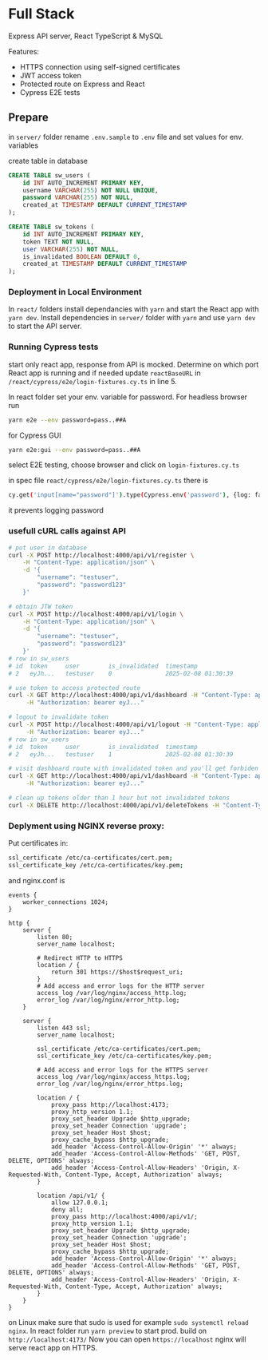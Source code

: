 # Full Stack

Express API server, React TypeScript & MySQL
 
Features:
- HTTPS connection using self-signed certificates
- JWT access token
- Protected route on Express and React
- Cypress E2E tests


## Prepare

in `server/` folder rename `.env.sample` to `.env` file  and set values for env. variables

create table in database

```SQL
CREATE TABLE sw_users (
    id INT AUTO_INCREMENT PRIMARY KEY,
    username VARCHAR(255) NOT NULL UNIQUE,
    password VARCHAR(255) NOT NULL,
    created_at TIMESTAMP DEFAULT CURRENT_TIMESTAMP
);

CREATE TABLE sw_tokens (
    id INT AUTO_INCREMENT PRIMARY KEY,
    token TEXT NOT NULL,
    user VARCHAR(255) NOT NULL,
    is_invalidated BOOLEAN DEFAULT 0,
    created_at TIMESTAMP DEFAULT CURRENT_TIMESTAMP
);
```

### Deployment in Local Environment

In `react/` folders install dependancies with `yarn` and start the React app with `yarn dev`.
Install dependencies in `server/` folder with `yarn` and use `yarn dev` to start the API server. 

### Running Cypress tests

start only react app, response from API is mocked. Determine on which port React app is running and if needed update `reactBaseURL` in `/react/cypress/e2e/login-fixtures.cy.ts` in line 5.

In react folder set your env. variable for password. For headless browser run
```sh
yarn e2e --env password=pass..##A
``` 

for Cypress GUI
```sh
yarn e2e:gui --env password=pass..##A
``` 

select E2E testing, choose browser and click on `login-fixtures.cy.ts`

in spec file `react/cypress/e2e/login-fixtures.cy.ts` there is

```sh
cy.get('input[name="password"]').type(Cypress.env('password'), {log: false})
```
it prevents logging password

### usefull cURL calls against API

```sh
# put user in database
curl -X POST http://localhost:4000/api/v1/register \
    -H "Content-Type: application/json" \
    -d '{
        "username": "testuser",
        "password": "password123"
    }'

# obtain JTW token
curl -X POST http://localhost:4000/api/v1/login \
    -H "Content-Type: application/json" \
    -d '{
        "username": "testuser",
        "password": "password123"
    }'
# row in sw_users
# id  token     user        is_invalidated  timestamp
# 2   eyJh...   testuser    0               2025-02-08 01:30:39

# use token to access protected route
curl -X GET http://localhost:4000/api/v1/dashboard -H "Content-Type: application/json" \
     -H "Authorization: bearer eyJ..."

# logout to invalidate token
curl -X POST http://localhost:4000/api/v1/logout -H "Content-Type: application/json" \
     -H "Authorization: bearer eyJ..."
# row in sw_users
# id  token     user        is_invalidated  timestamp
# 2   eyJh...   testuser    1               2025-02-08 01:30:39

# visit dashboard route with invalidated token and you'll get forbiden
curl -X GET http://localhost:4000/api/v1/dashboard -H "Content-Type: application/json" \
     -H "Authorization: bearer eyJ..."

# clean up tokens older than 1 hour but not invalidated tokens
curl -X DELETE http://localhost:4000/api/v1/deleteTokens -H "Content-Type: application/json"
```

### Deplyment using NGINX reverse proxy:

Put certificates in:
```sh
ssl_certificate /etc/ca-certificates/cert.pem;
ssl_certificate_key /etc/ca-certificates/key.pem;
```
and nginx.conf is

```
events {
    worker_connections 1024;
}

http {
    server {
        listen 80;
        server_name localhost;

        # Redirect HTTP to HTTPS
        location / {
            return 301 https://$host$request_uri;
        }
        # Add access and error logs for the HTTP server
        access_log /var/log/nginx/access_http.log;
        error_log /var/log/nginx/error_http.log;
    }

    server {
        listen 443 ssl;
        server_name localhost;

        ssl_certificate /etc/ca-certificates/cert.pem;
        ssl_certificate_key /etc/ca-certificates/key.pem;

        # Add access and error logs for the HTTPS server
        access_log /var/log/nginx/access_https.log;
        error_log /var/log/nginx/error_https.log;

        location / {
            proxy_pass http://localhost:4173;
            proxy_http_version 1.1;
            proxy_set_header Upgrade $http_upgrade;
            proxy_set_header Connection 'upgrade';
            proxy_set_header Host $host;
            proxy_cache_bypass $http_upgrade;
            add_header 'Access-Control-Allow-Origin' '*' always;
            add_header 'Access-Control-Allow-Methods' 'GET, POST, DELETE, OPTIONS' always;
            add_header 'Access-Control-Allow-Headers' 'Origin, X-Requested-With, Content-Type, Accept, Authorization' always;
        }

        location /api/v1/ {
            allow 127.0.0.1;
            deny all;
            proxy_pass http://localhost:4000/api/v1/;
            proxy_http_version 1.1;
            proxy_set_header Upgrade $http_upgrade;
            proxy_set_header Connection 'upgrade';
            proxy_set_header Host $host;
            proxy_cache_bypass $http_upgrade;
            add_header 'Access-Control-Allow-Origin' '*' always;
            add_header 'Access-Control-Allow-Methods' 'GET, POST, DELETE, OPTIONS' always;
            add_header 'Access-Control-Allow-Headers' 'Origin, X-Requested-With, Content-Type, Accept, Authorization' always;
        }
    }
}
```
on Linux make sure that sudo is used for example `sudo systemctl reload nginx`. In react folder run `yarn preview` to start prod. build on `http://localhost:4173/`
Now you can open `https://localhost` nginx will serve react app on HTTPS.
